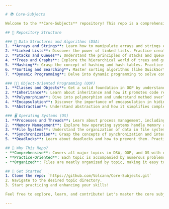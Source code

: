 ```yaml
---

# 📚 Core-Subjects

Welcome to the **Core-Subjects** repository! This repo is a comprehensive collection of my practice files covering essential topics in Data Structures and Algorithms (DSA), Object-Oriented Programming (OOP), and Operating Systems (OS). Each topic is packed with multiple problems and their solutions, all organized into separate files for easy navigation. Dive in and explore the core subjects of computer science with me! 🚀

## 📁 Repository Structure

### 🧩 Data Structures and Algorithms (DSA)
1. **Arrays and Strings**: Learn how to manipulate arrays and strings efficiently. From basic operations to advanced algorithms, find everything you need to master these fundamental structures.
2. **Linked Lists**: Discover the power of linked lists. Practice creating, manipulating, and traversing single, double, and circular linked lists.
3. **Stacks and Queues**: Understand the principles of stacks and queues. Solve problems involving these linear data structures and learn their applications.
4. **Trees and Graphs**: Explore the hierarchical world of trees and graphs. Implement binary trees, binary search trees, AVL trees, and graph traversal algorithms like BFS and DFS.
5. **Hashing**: Grasp the concept of hashing and hash tables. Practice solving problems related to collisions, hash functions, and efficient data retrieval.
6. **Sorting and Searching**: Master sorting algorithms (like QuickSort, MergeSort, and HeapSort) and searching techniques (like Binary Search and Depth-First Search).
7. **Dynamic Programming**: Delve into dynamic programming to solve complex problems by breaking them down into simpler subproblems. Practice classic DP problems like the Knapsack problem and Fibonacci sequence.

### 🧑‍💻 Object-Oriented Programming (OOP)
1. **Classes and Objects**: Get a solid foundation in OOP by understanding classes, objects, and their relationships. Practice creating and using classes to build real-world applications.
2. **Inheritance**: Learn about inheritance and how it promotes code reuse. Practice implementing single, multiple, and multilevel inheritance.
3. **Polymorphism**: Dive into polymorphism and understand method overloading and overriding. Solve problems to see how polymorphism can make your code more flexible and maintainable.
4. **Encapsulation**: Discover the importance of encapsulation in hiding the internal state of objects. Practice creating classes that protect their data.
5. **Abstraction**: Understand abstraction and how it simplifies complex systems. Practice designing abstract classes and interfaces to model real-world entities.

### 🖥️ Operating Systems (OS)
1. **Processes and Threads**: Learn about process management, including creation, scheduling, and synchronization of processes and threads. Solve problems to understand the intricacies of concurrency.
2. **Memory Management**: Explore how operating systems handle memory allocation, paging, and segmentation. Practice solving problems related to memory leaks and fragmentation.
3. **File Systems**: Understand the organization of data in file systems. Practice problems related to file creation, deletion, and access permissions.
4. **Synchronization**: Grasp the concepts of synchronization and inter-process communication. Solve problems using semaphores, locks, and monitors.
5. **Deadlocks**: Learn about deadlocks and how to prevent them. Practice identifying and resolving deadlocks in various scenarios.

## 🌟 Why This Repo?
- **Comprehensive**: Covers all major topics in DSA, OOP, and OS with detailed explanations and examples.
- **Practice-Oriented**: Each topic is accompanied by numerous problems to reinforce learning and improve problem-solving skills.
- **Organized**: Files are neatly organized by topic, making it easy to find and focus on specific areas.

## 🚀 Get Started
1. Clone the repo: `https://github.com/Volcann/Core-Subjects.git`
2. Navigate to the desired topic directory.
3. Start practicing and enhancing your skills!

Feel free to explore, learn, and contribute! Let's master the core subjects of computer science together. 🎓

---
```

